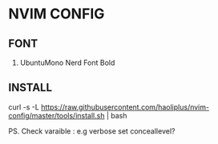 # NVIM CONFIG

## FONT
1. UbuntuMono Nerd Font Bold

## INSTALL

curl -s -L https://raw.githubusercontent.com/haoliplus/nvim-config/master/tools/install.sh | bash


PS. Check varaible : e.g verbose set conceallevel?
